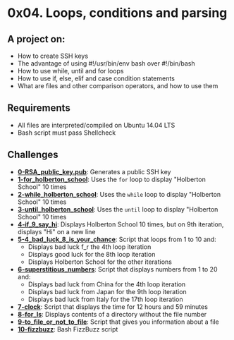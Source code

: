 # 0x04. Loops, conditions and parsing

## A project on:
- How to create SSH keys
- The advantage of using #!/usr/bin/env bash over #!/bin/bash
- How to use while, until and for loops
- How to use if, else, elif and case condition statements
- What are files and other comparison operators, and how to use them

## Requirements
- All  files are interpreted/compiled on Ubuntu 14.04 LTS
- Bash script must pass Shellcheck

## Challenges
- **[0-RSA_public_key.pub](0-RSA_public_key.pub)**: Generates a public SSH key
- **[1-for_holberton_school](1-for_holberton_school)**: Uses the `for` loop to display "Holberton School" 10 times
- **[2-while_holberton_school](2-while_holberton_school)**: Uses the `while` loop to display "Holberton School" 10 times
- **[3-until_holberton_school](3-until_holberton_school)**: Uses the `until` loop to display "Holberton School" 10 times
- **[4-if_9_say_hi](4-if_9_say_hi)**: Displays Holberton School 10 times, but on 9th iteration, displays "Hi" on a new line
- **[5-4_bad_luck_8_is_your_chance](5-4_bad_luck_8_is_your_chance)**: Script that loops from 1 to 10 and:
	- Displays bad luck f_r the 4th loop iteration
	- Displays good luck for the 8th loop iteration
	- Displays Holberton School for the other iterations
- **[6-superstitious_numbers](6-superstitious_numbers)**: Script that displays numbers from 1 to 20 and:
	- Displays bad luck from China for the 4th loop iteration
	- Displays bad luck from Japan for the 9th loop iteration
	- Displays bad luck from Italy for the 17th loop iteration
- **[7-clock](7-clock)**: Script that displays the time for 12 hours and 59 minutes
- **[8-for_ls](8-for_ls)**: Displays contents of a directory without the file number
- **[9-to_file_or_not_to_file](9-to_file_or_not_to_file)**: Script that gives you information about a file
- **[10-fizzbuzz](10-fizzbuzz)**: Bash FizzBuzz script


